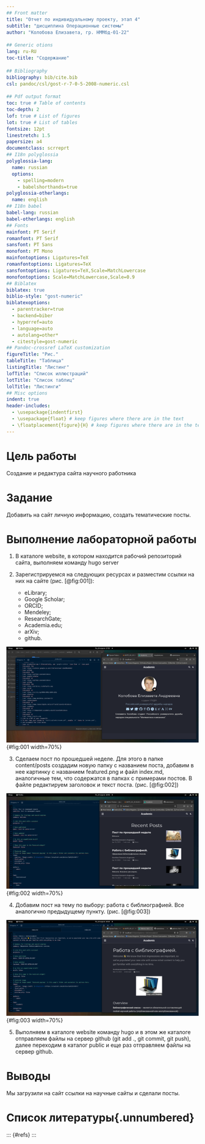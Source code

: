 ```yaml
---
## Front matter
title: "Отчет по индивидуальному проекту, этап 4"
subtitle: "дисциплина Операционные системы"
author: "Колобова Елизавета, гр. НММбд-01-22"

## Generic otions
lang: ru-RU
toc-title: "Содержание"

## Bibliography
bibliography: bib/cite.bib
csl: pandoc/csl/gost-r-7-0-5-2008-numeric.csl

## Pdf output format
toc: true # Table of contents
toc-depth: 2
lof: true # List of figures
lot: true # List of tables
fontsize: 12pt
linestretch: 1.5
papersize: a4
documentclass: scrreprt
## I18n polyglossia
polyglossia-lang:
  name: russian
  options:
	- spelling=modern
	- babelshorthands=true
polyglossia-otherlangs:
  name: english
## I18n babel
babel-lang: russian
babel-otherlangs: english
## Fonts
mainfont: PT Serif
romanfont: PT Serif
sansfont: PT Sans
monofont: PT Mono
mainfontoptions: Ligatures=TeX
romanfontoptions: Ligatures=TeX
sansfontoptions: Ligatures=TeX,Scale=MatchLowercase
monofontoptions: Scale=MatchLowercase,Scale=0.9
## Biblatex
biblatex: true
biblio-style: "gost-numeric"
biblatexoptions:
  - parentracker=true
  - backend=biber
  - hyperref=auto
  - language=auto
  - autolang=other*
  - citestyle=gost-numeric
## Pandoc-crossref LaTeX customization
figureTitle: "Рис."
tableTitle: "Таблица"
listingTitle: "Листинг"
lofTitle: "Список иллюстраций"
lotTitle: "Список таблиц"
lolTitle: "Листинги"
## Misc options
indent: true
header-includes:
  - \usepackage{indentfirst}
  - \usepackage{float} # keep figures where there are in the text
  - \floatplacement{figure}{H} # keep figures where there are in the text
---
```


# Цель работы

Создание и редактура сайта научного работника

# Задание

Добавить на сайт личную информацию, создать тематические посты.

# Выполнение лабораторной работы
1. В каталоге website, в котором находится рабочий репозиторий сайта, выполняем команду hugo server 

2. Зарегистрируемся на следующих ресурсах и разместим ссылки на них на сайте (рис. [@fig:001]):

   - eLibrary;
   - Google Scholar;
   - ORCID;
   - Mendeley;
   - ResearchGate;
   - Academia.edu;
   - arXiv;
   - github.
   
![Рис. 1. Добавление ссылок на научно-исследовательские сайты](image/p1.png){#fig:001 width=70%}

3. Сделаем пост по прошедшей неделе. Для этого в папке content/posts создадим новую папку с названием поста, добавим в нее картинку с названием featured.png и файл index.md, аналогичные тем, что содержатся в папках с примерами постов. В файле редактируем заголовок и текст поста. (рис. [@fig:002])

![Рис. 2. Пост по прошедшей неделе](image/p3.png){#fig:002 width=70%}

4. Добавим пост на тему по выбору: работа с библиографией. Все аналогично предыдущему пункту.
(рис. [@fig:003])

![Рис. 3. Пост на тему "Работа с библиографией"](image/p2.png){#fig:003 width=70%}

5. Выполняем в каталоге website команду hugo и в этом же каталоге отправляем файлы на сервер github (git add ., git commit, git push), далее переходим в каталог public и еще раз отправляем файлы на сервер github.

# Выводы

Мы загрузили на сайт ссылки на научные сайты и сделали посты.

# Список литературы{.unnumbered}

::: {#refs}
:::
